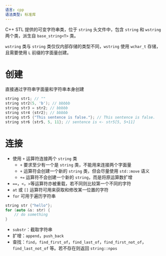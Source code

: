 ```yaml
---
语言: cpp
语法类型: 标准库
---
```

C++ STL 提供的可变字符串类，位于 `string` 头文件中，包含 `string` 和 `wstring` 两个类，派生自 `base_string<T>` 类。

`wstring` 类与 `string` 类仅仅内部存储的类型不同，`wstring` 使用 `wchar_t` 存储，且需要使用 `L` 前缀的字面量创建。

# 创建

直接通过字符串字面量和字符串本身创建

```cpp
string str1; // ""
string str2(5, 'b'); // bbbbb
string str3 = str2; // bbbbb
string str4 {str2}; // bbbbb
string str5 {"This sentence is false."}; // This sentence is false.
string str6 {str5, 5, 11}; // sentence is <- str5[5, 5+11]
```

# 连接

* 使用 `+` 运算符连接两个 `string` 类
    * `+` 要求至少有一个是 `string` 类，不能用来连接两个字面量
    * `+` 运算符会创建一个新的 `string` 类，但会尽量使用 `std::move` 语义
    * `+=` 运算符不会创建一个新的 `string`，而是将原运算数扩增
* `==`，`<`，`>`等运算符亦被重载，若不同则比较第一个不同的字符
* `at` 或 `[]` 运算符可用来获取和修改某一位置的字符
* `for` 可用于遍历字符串

```cpp
string str {"hello"};
for (auto &s: str) {
    // do something
}
```

* `substr`：截取字符串
* 扩增：`append`，`push_back`
* 查找：`find`，`find_first_of`，`find_last_of`，`find_first_not_of`，`find_last_not_of` 等。若不存在则返回 `string::npos`
